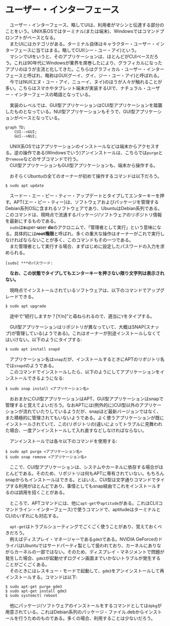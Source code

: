 # ユーザー・インターフェース

　ユーザー・インターフェース、略してUIは、利用者がマシンと伝達する部分のことをいう。UNIX系OSではターミナル(または端末)、Windowsではコマンドプロンプトがベースとなる。  
　またUIにはカテゴリがある。ターミナル自体はキャラクター・ユーザー・インターフェースに当てはまる。略してCUI(シー・ユー・アイ)という。  
　マシンでUIをいうと、そのアプリケーションは、ほとんどがCUIベースだろう。これは90年代にWindowsが業界を席巻したにより、グラフィカルになったアプリのほうが主流と化してきた。こちらはグラフィカル・ユーザー・インターフェースと呼ばれ、略称はGUI(グーイ、グイ、ジー・ユー・アイ)と呼ばれる。  
　今ではNUI(エヌ・ユー・アイ、ニューイ、ヌイ)のほうが人々が触れることが多い。こちらはスマホやタブレット端末が実装するUIで、ナチュラル・ユーザー・インターフェースの略語となっている。  

　実装のレベルでは、GUI型アプリケーションはCUI型アプリケーションを踏襲したものとなっている。NUI型アプリケーションもそうで、GUI型アプリケーションがベースとなっている。  

```mermaid
graph TD;
    CUI-->GUI;
    GUI-->NUI;
```

　UNIX系OSではアプリケーションのインストールなどは端末からアクセスする。逆の操作である(Windowsでいう)アンインストールは、こちらでは`purge`とか`remove`などのサブコマンドで行う。  
　CUI型アプリケーションもGUI型アプリケーションも、端末から操作する。

　おそらくUbuntuの全てのオーナーが初めて操作するコマンドは以下だろう。

```
$ sudo apt update
```

　スードー・エー・ピー・ティー・アップデートとタイプしてエンターキーを押す。APT{エー・ピー・ティー}は、ソフトウェアおよびパッケージを管理するDebian系列OSに含まれるソフトウェアであり、UbuntuはDebian系列である。このコマンドは、現時点で流通するパッケージ/ソフトウェアのリポジトリ情報を最新にするものである。  
　`sudo`は**s**uper-**u**ser **do**のアクロニムで、「管理者として実行」という意味になる。具体的には**root権限**と呼ばれ、多くの重大な操作はオーナーがこれで実行しなければならないことが多く、このコマンドもその一つである。  
　また管理者として実行する場合、まずはじめに設定したパスワードの入力を求められる。  

```
[sudo] ***のパスワード: 
```

　**なお、この状態でタイプしてもエンターキーを押さない限り文字列は表示されない。**  

　現時点でインストールされているソフトウェアは、以下のコマンドでアップグレードできる。  

```
$ sudo apt upgrade
```

　途中で“続行しますか？[Y/n]”と尋ねられるので、適当に`Y`をタイプする。  

　GUI型アプリケーションはリポジトリが異なっていて、大概はSNAP{スナップ}が管理している(ようである)。これはオーナーが別途インストールしなくてはいけない。以下のようにタイプする:  

```
$ sudo apt install snapd
```

　アプリケーション名は`snap`だが、インストールするときにAPTのリポジトリ名では`snapd`のようである。  
　このコマンドでインストールしたら、以下のようにしてアプリケーションをインストールできるようになる:  

```
$ sudo snap install <アプリケーション名>
```

　おおまかにCUI型アプリケーションはAPT、GUI型アプリケーションはsnapで管理すると覚えてよいだろう。なおAPTには(例外的に)CUI型以外のアプリケーションが流れていたりしているようだが、snapほど最新バージョンではなく、また積極的に管理されてもいないようである。よく使うアプリケーションが既にインストールされていて、この(リポジトリの)違いによってトラブルに見舞われた場合、一度アンインストールして入れ直すなどしなければならない。  

　アンインストールでは各々以下のコマンドを使用する:  

```
$ sudo apt purge <アプリケーション名>
$ sudo snap remove <アプリケーション名>
```

　ここで、CUI型アプリケーションは、システムやカーネルに依存する場合がほとんどである。そのため、リポジトリは何もAPTに専有されていない。もちろんsnapからもインストールはできる。とはいえ、CUI型は文字通りコマンドでタイプする利用がほとんどであり、事情としてもsnap経由でこれをインストールするのは誤用を招くことがある。  
 
　ところで、APTコマンドには、他に`apt-get`や`aptitude`がある。これはCLI(コマンドライン・インターフェース)で使うコマンドで、aptitudeはターミナルとCLIのいずれにも対応する。  

　`apt-get`はトラブルシューティングでごくごく使うことがあり、覚えておくべきだろう。  
　例えばディスプレイ・マネージャーである`gdm3`である。NVIDIA GeForceのドライバはUbuntuではサードパーティ製として扱われており、カーネルにありながらカーネルの一部ではない。そのため、ディスプレイ・マネジメントで問題が発生した場合、`gdm3`が起動せずログイン画面までいかないトラブルが発生することがごくごくある。  
　そのときにはレスキュー・モードで起動して、`gdm3`をアンインストールして再インストールする。コマンドは以下:

```
$ sudo apt-get purge gdm3
$ sudo apt-get install gdm3
$ sudo systemctl reboot
```

　他にパッケージ/ソフトウェアのインストールをするコマンドとしては`dpkg`が用意されている。これはDebian系列のパッケージ・ファイル.debからインストールを行うためのものである。多くの場合、利用することは少ないだろう。  
